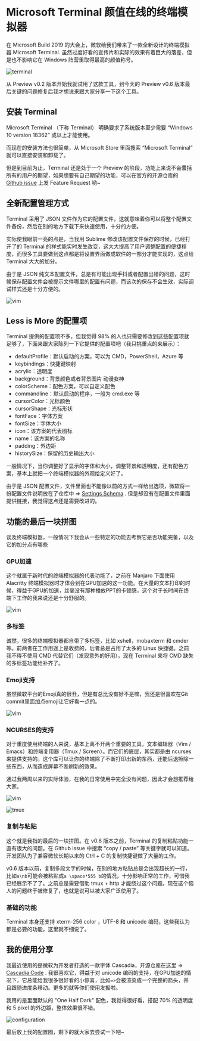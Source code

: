 # Microsoft Terminal 颜值在线的终端模拟器

在 Microsoft Build 2019 的大会上，微软给我们带来了一款全新设计的终端模拟器 Microsoft Terminal. 虽然过度好看的宣传片和实际的效果有着巨大的落差，但是也不影响它在 Windows 阵营里取得最高的颜值称号。

![terminal](http://wsine.cn-gd.ufileos.com/image/1746B559BC9685F1E4D9BFFF9F5F9EAC.png)

从 Preview v0.2 版本开始我就试用了这款工具，到今天的 Preview v0.6 版本最后关键的问题修复后我才想说来跟大家分享一下这个工具。

## 安装 Terminal

Microsoft Terminal （下称 Terminal） 明确要求了系统版本至少需要 “Windows 10 version 18362” 或以上才能使用。

而现在的安装方法也很简单，从 Microsoft Store 里面搜索 “Microsoft Terminal” 就可以直接安装和卸载了。

但是到目前为止，Terminal 还是处于一个 Preview 的阶段，功能上来说不会囊括所有的用户的期望，如果想要有自己期望的功能，可以在官方的开源仓库的 [Github issue](https://github.com/microsoft/terminal/issues) 上发 Feature Request 哟~

## 全新配置管理方式

Terminal 采用了 JSON 文件作为它的配置文件，这就意味着你可以将整个配置文件备份，然后在别的地方下载下来快速使用，十分的方便。

实际使我眼前一亮的点是，当我用 Sublime 修改该配置文件保存的时候，已经打开了的 Terminal 的样式能实时发生改变，这大大提高了用户调整配置的便捷程度，而很多工具要做到这点都是将设置界面做成软件的一部分才能实现的，这点给 Terminal 大大的加分。

由于是 JSON 纯文本配置文件，总是有可能出现手抖或者配置出错的问题，这时候保存配置文件会被提示文件哪里的配置有问题，而该次的保存不会生效，实际调试样式还是十分方便的。

![vim](http://wsine.cn-gd.ufileos.com/image/52104FB432B5BCF495FA7E7C056DBA6C.gif)

## Less is More 的配置项

Terminal 提供的配置项不多，但我觉得 98% 的人也只需要修改到这些配置项就足够了，下面来跟大家陈列一下它提供的配置项吧（我只挑重点的来展示）：

- defaultProfile：默认启动的方案，可以为 CMD，PowerShell，Azure 等
- keybindings：快捷键映射
- acrylic：透明度
- background：背景颜色或者背景图片 ~~动漫女神~~
- colorScheme：配色方案，可以自定义配色
- commandline：默认启动的程序，一般为 cmd.exe 等
- cursorColor：光标颜色
- cursorShape：光标形状
- fontFace：字体方案
- fontSize：字体大小
- icon：该方案的代表图标
- name：该方案的名称
- padding：外边距
- historySize：保留的历史输出大小

一般情况下，当你调整好了显示的字体和大小，调整背景和透明度，还有配色方案，基本上就把一个终端模拟器的外观给定义好了。

由于是 JSON 配置文件，文件里面也不能像以前的方式一样给出选项，微软将一份配置文件说明放在了仓库中 => [Settings Schema](https://github.com/microsoft/terminal/blob/master/doc/cascadia/SettingsSchema.md) . 但是却没有在配置文件里面提供链接，我觉得这点还是需要改进的。

## 功能的最后一块拼图

谈及终端模拟器，一般情况下我会从一些特定的功能去考察它是否功能完备，以及它的加分点有哪些

### GPU加速

这个就属于新时代的终端模拟器的代表功能了，之前在 Manjaro 下面使用 Alacritty 终端模拟器时才体会到在GPU加速的这一功能。在大量的文本打印的时候，得益于GPU的加速，丝毫没有那种播放PPT的卡顿感，这个对于长时间在终端下工作的我来说还是十分舒服的。

![vim](http://wsine.cn-gd.ufileos.com/image/CC87571D29A2461C0502CF5A3C9268A9.gif)

### 多标签

诚然，很多的终端模拟器都自带了多标签，比如 xshell，mobaxterm 和 cmder 等。前两者在工作用途上是收费的，后者总是占用了太多的 Linux 快捷键。之前我不得不使用 CMD 代替它们（发现意外的好用），现在 Terminal 来将 CMD 缺失的多标签功能给补齐了。

### Emoji支持

虽然微软平台的Emoji真的很丑，但是有总比没有好不是嘛，我还是很喜欢在Git commit里面加点emoji让它好看一点的。

![vim](http://wsine.cn-gd.ufileos.com/image/E56D8ABFB6EA3F8AF3782EC3B0DBFF0B.png)

### NCURSES的支持

对于重度使用终端的人来说，基本上离不开两个重要的工具，文本编辑器（Vim / Emacs）和终端复用器（Tmux / Screen）。而它们的底层，其实都是由 ncurses 来提供支持的。这个库可以让你的终端除了不断打印出新的东西，还能后退擦除一些东西，从而造成屏幕不断刷新的效果。

通过我两周以来的实际体验，在我的日常使用中完全没有问题，因此才会想推荐给大家。

![vim](http://wsine.cn-gd.ufileos.com/image/63A4C2739333EFDD11711E7F9D791BA8.png)

![tmux](http://wsine.cn-gd.ufileos.com/image/C85D32FC99D632208A9B029AAD6E2FB3.png)

### 复制与粘贴

这个就是我指的最后的一块拼图。在 v0.6 版本之前，Terminal 的复制粘贴功能一直有很大的问题。在 Github issue 中搜索 “copy / paste” 等关键字就可以知道。开发团队为了兼容微软长期以来的 Ctrl + C 的复制快捷键做了大量的工作。

v0.6 版本以前，复制多段文字的时候，在别的地方粘贴总是会出现超长的一行，比如`a\nb`可能会被粘贴成`a \space*555 b`的情况，十分影响正常的工作，可惜我已经展示不了了。之前总是需要借助 tmux + http 才能绕过这个问题。现在这个恼人的问题终于被修复了，也就是说可以被大家广泛使用了。

### 基础的功能

Terminal 本身还支持 xterm-256 color ，UTF-8 和 unicode 编码，这些我认为都是必要的功能，这里就不细说了。

## 我的使用分享

我最近使用的是微软为开发者打造的一款字体 Cascadia，开源仓库在这里 => [Cascadia Code](https://github.com/microsoft/cascadia-code/releases) . 我很喜欢它，得益于对 unicode 编码的支持，在GPU加速的情况下，它总能给我很多很好看的小惊喜，比如`=>`会被渲染成一个完整的箭头，并且跟随进度条移动。更多的就等你们使用发掘啦。

我用的是里面默认的 "One Half Dark" 配色，我觉得很好看，搭配 70% 的透明度和 5 pixel 的外边距，整体效果很不错。

![configuration](http://wsine.cn-gd.ufileos.com/image/8480A1CD36C62A350D33E5F09904EDAC.png)

最后放上我的配置图，剩下的就大家去尝试一下吧~
